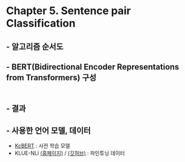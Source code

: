 # Chapter 5. Sentence pair Classification

## - 알고리즘 순서도

## - BERT(Bidirectional Encoder Representations from Transformers) 구성<br><br>

## - 결과

## - 사용한 언어 모델, 데이터
- [KcBERT](https://github.com/Beomi/KcBERT) : 사전 학습 모델
- KLUE-NLI [(홈페이지)](https://klue-benchmark.com/tasks/68/overview/description) / [(깃허브)](https://github.com/KLUE-benchmark/KLUE) : 파인튜닝 데이터